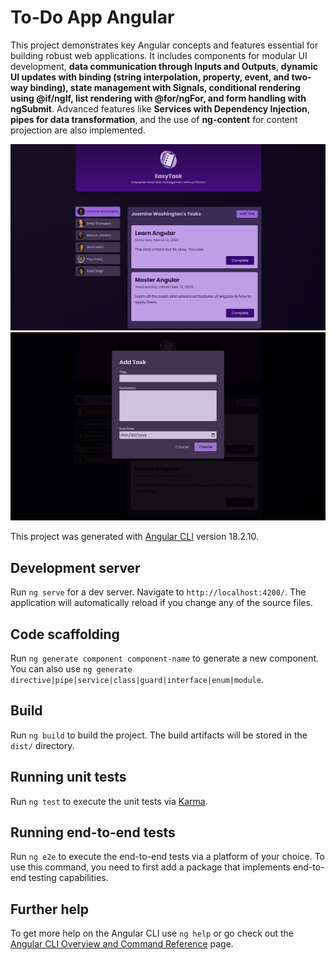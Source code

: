 # To-Do App Angular

This project demonstrates key Angular concepts and features essential for building robust web applications. It includes components for modular UI development, __data communication through Inputs and Outputs__, __dynamic UI updates with binding (string interpolation, property, event, and two-way binding), state management with Signals, conditional rendering using @if/ngIf, list rendering with @for/ngFor, and form handling with ngSubmit__. Advanced features like __Services with Dependency Injection__, __pipes for data transformation__, and the use of __ng-content__ for content projection are also implemented.

![alt demo Image 1](https://github.com/vidura-chathuranga/todo-app-angular/blob/master/screenshots/ss1.png?raw=true)
![alt demo Image 2](https://github.com/vidura-chathuranga/todo-app-angular/blob/master/screenshots/ss2.png?raw=true)

This project was generated with [Angular CLI](https://github.com/angular/angular-cli) version 18.2.10.

## Development server

Run `ng serve` for a dev server. Navigate to `http://localhost:4200/`. The application will automatically reload if you change any of the source files.

## Code scaffolding

Run `ng generate component component-name` to generate a new component. You can also use `ng generate directive|pipe|service|class|guard|interface|enum|module`.

## Build

Run `ng build` to build the project. The build artifacts will be stored in the `dist/` directory.

## Running unit tests

Run `ng test` to execute the unit tests via [Karma](https://karma-runner.github.io).

## Running end-to-end tests

Run `ng e2e` to execute the end-to-end tests via a platform of your choice. To use this command, you need to first add a package that implements end-to-end testing capabilities.

## Further help

To get more help on the Angular CLI use `ng help` or go check out the [Angular CLI Overview and Command Reference](https://angular.dev/tools/cli) page.
